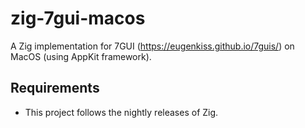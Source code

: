 # zig-7gui-macos

A Zig implementation for 7GUI (https://eugenkiss.github.io/7guis/) on MacOS (using AppKit framework).

## Requirements

* This project follows the nightly releases of Zig.

